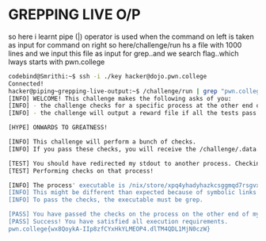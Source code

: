 # GREPPING  LIVE O/P
so here i learnt pipe (|) operator is used when the command on left is taken as input for command on right
so here/challenge/run hs a file with 1000 lines and we input this file as input for grep..and we search flag..which lways starts with pwn.college
``` bash
codebind@Smrithi:~$ ssh -i ./key hacker@dojo.pwn.college
Connected!
hacker@piping~grepping-live-output:~$ /challenge/run | grep "pwn.college"
[INFO] WELCOME! This challenge makes the following asks of you:
[INFO] - the challenge checks for a specific process at the other end of stdout : grep
[INFO] - the challenge will output a reward file if all the tests pass : /challenge/.data.txt

[HYPE] ONWARDS TO GREATNESS!

[INFO] This challenge will perform a bunch of checks.
[INFO] If you pass these checks, you will receive the /challenge/.data.txt file.

[TEST] You should have redirected my stdout to another process. Checking...
[TEST] Performing checks on that process!

[INFO] The process' executable is /nix/store/xpq4yhadyhazkcsggmqd7rsgvxb3kjy4-gnugrep-3.11/bin/grep.
[INFO] This might be different than expected because of symbolic links (for example, from /usr/bin/python to /usr/bin/python3 to /usr/bin/python3.8).
[INFO] To pass the checks, the executable must be grep.

[PASS] You have passed the checks on the process on the other end of my stdout!
[PASS] Success! You have satisfied all execution requirements.
pwn.college{wx8QoykA-IIp8zfCYxHkYLMEOP4.dlTM4QDL1MjN0czW}
```
